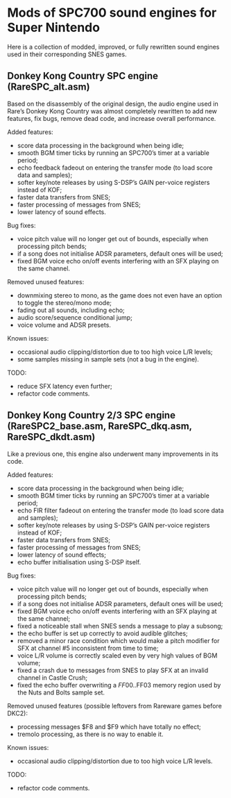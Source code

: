 # Mods of SPC700 sound engines for Super Nintendo
Here is a collection of modded, improved, or fully rewritten sound engines used in their corresponding SNES games.

## Donkey Kong Country SPC engine (RareSPC_alt.asm)
Based on the disassembly of the original design, the audio engine used in Rare’s Donkey Kong Country was almost completely rewritten to add new features, fix bugs, remove dead code, and increase overall performance.

Added features:
- score data processing in the background when being idle;
- smooth BGM timer ticks by running an SPC700’s timer at a variable period;
- echo feedback fadeout on entering the transfer mode (to load score data and samples);
- softer key/note releases by using S-DSP’s GAIN per-voice registers instead of KOF;
- faster data transfers from SNES;
- faster processing of messages from SNES;
- lower latency of sound effects.

Bug fixes:
- voice pitch value will no longer get out of bounds, especially when processing pitch bends;
- if a song does not initialise ADSR parameters, default ones will be used;
- fixed BGM voice echo on/off events interfering with an SFX playing on the same channel.

Removed unused features:
- downmixing stereo to mono, as the game does not even have an option to toggle the stereo/mono mode;
- fading out all sounds, including echo;
- audio score/sequence conditional jump;
- voice volume and ADSR presets.

Known issues:
- occasional audio clipping/distortion due to too high voice L/R levels;
- some samples missing in sample sets (not a bug in the engine).

TODO:
- reduce SFX latency even further;
- refactor code comments.

## Donkey Kong Country 2/3 SPC engine (RareSPC2_base.asm, RareSPC_dkq.asm, RareSPC_dkdt.asm)
Like a previous one, this engine also underwent many improvements in its code.

Added features:
- score data processing in the background when being idle;
- smooth BGM timer ticks by running an SPC700’s timer at a variable period;
- echo FIR filter fadeout on entering the transfer mode (to load score data and samples);
- softer key/note releases by using S-DSP’s GAIN per-voice registers instead of KOF;
- faster data transfers from SNES;
- faster processing of messages from SNES;
- lower latency of sound effects;
- echo buffer initialisation using S-DSP itself.

Bug fixes:
- voice pitch value will no longer get out of bounds, especially when processing pitch bends;
- if a song does not initialise ADSR parameters, default ones will be used;
- fixed BGM voice echo on/off events interfering with an SFX playing at the same channel;
- fixed a noticeable stall when SNES sends a message to play a subsong;
- the echo buffer is set up correctly to avoid audible glitches;
- removed a minor race condition which would make a pitch modifier for SFX at channel #5 inconsistent from time to time;
- voice L/R volume is correctly scaled even by very high values of BGM volume;
- fixed a crash due to messages from SNES to play SFX at an invalid channel in Castle Crush;
- fixed the echo buffer overwriting a $FF00..$FF03 memory region used by the Nuts and Bolts sample set.

Removed unused features (possible leftovers from Rareware games before DKC2):
- processing messages $F8 and $F9 which have totally no effect;
- tremolo processing, as there is no way to enable it.

Known issues:
- occasional audio clipping/distortion due to too high voice L/R levels.

TODO:
- refactor code comments.
